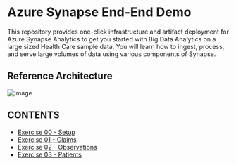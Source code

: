 # Azure Synapse End-End Demo

This repository provides one-click infrastructure and artifact deployment for Azure Synapse Analytics to get you started with Big Data Analytics on a 
large sized Health Care sample data. You will learn how to ingest, process, and serve large volumes of data using various components of Synapse.

## Reference Architecture
![image](https://user-images.githubusercontent.com/59613090/192642933-23285334-d36c-40e7-8fc1-2e3ed9006ba0.png)

## CONTENTS
* [Exercise 00 - Setup](https://github.com/microsoft/AzureSynapseEndToEndDemo/blob/main/Exercise00-Setup/README.md)
* [Exercise 01 - Claims](https://github.com/microsoft/AzureSynapseEndToEndDemo/blob/main/Exercise01-Claims/README.md)
* [Exercise 02 - Observations](https://github.com/microsoft/AzureSynapseEndToEndDemo/blob/main/Exercise02-Observations/README.md)
* [Exercise 03 - Patients](https://github.com/microsoft/AzureSynapseEndToEndDemo/blob/main/Exercise03-Patients/README.md)
